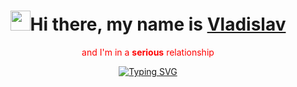 <p align="center">
  <h1 align="center"><img src="https://github.com/blackcater/blackcater/raw/main/images/Hi.gif" height="32"/>Hi there, my name is <a href="https://google.com" target="_blank">Vladislav</a></h1>
</p>
<p align="center">
  <span style="color: red;">and I'm in a <b>serious</b> relationship<span>  
</p>
<p align="center">
<a href="https://git.io/typing-svg"><img src="https://readme-typing-svg.herokuapp.com?font=Fira+Code&weight=600&size=25&duration=6000&pause=1500&color=4493F8&center=true&width=435&lines=with+ReactJS+Library;with+NextJs+framework;with+JavaScript;with+TypeScript" alt="Typing SVG" /></a>
</p>
